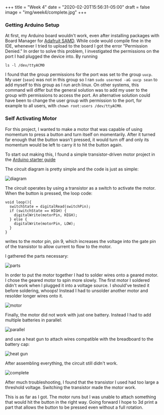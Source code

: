 +++
title = "Week 4"
date = "2020-02-20T15:56:31-05:00"
draft = false
image = "img/week4/complete.jpg"
+++

### Getting Arduino Setup

At first, my Arduino board wouldn't work, even after installing packages
with Board Manager for [Adafruit
SAMD](https://learn.adafruit.com/add-boards-arduino-v164/setup). While
code would compile fine in the IDE, whenever I tried to upload to the
board I got the error "Permission Denied." In order to solve this problem,
I investigated the permissions on the port I had plugged the device into.
By running

```
ls -l /dev/ttyACM0 
```

I found that the group permissions for the port was set to the group
`uucp`. My user (`sean`) was not in this group so I ran `sudo usermod -aG uucp
sean` to add myself to this group as I run arch linux. On other systems,
this command will differ but the general solution was to add my user to
the group with permissions to access the port. An alternative solution
could have been to change the user group with permission to the port, for
example to all users, with `chown root:users /dev/ttyACM0`.

### Self Activating Motor

For this project, I wanted to make a motor that was capable of using
momentum to press a button and turn itself on momentarily. After it turned
far enough that the button wasn't pressed, it would turn off and only its
momentum would be left to carry it to hit the button again.

To start out making this, I found a simple transistor-driven motor project
in the [Arduino starter
guide](https://bastiaanvanhengel.files.wordpress.com/2016/06/arduino_projects_book.pdf)

The circuit diagram is pretty simple and the code is just as simple:

![diagram](/img/week4/diagram.jpg)

The circuit operates by using a transistor as a switch to activate the
motor. When the button is pressed, the loop code:

```
void loop(){
  switchState = digitalRead(switchPin);
  if (switchState == HIGH) {
    digitalWrite(motorPin, HIGH);
  } else {
    digitalWrite(motorPin, LOW);
  }
}
```

writes to the motor pin, pin 9, which increases the voltage into the gate
pin of the transistor to allow current to flow to the motor.

I gathered the parts necessary:

![parts](/img/week4/parts.jpg)

In order to put the motor together I had to solder wires onto a geared
motor. I chose the geared motor to spin more slowly.
The first motor I soldered didn't work when I plugged it into a voltage
source. I should've tested it before soldering, whoops! Instead I had to
unsolder another motor and resolder longer wires onto it.

![motor](/img/week4/solder_motor.jpg)

Finally, the motor did not work with just one battery. Instead I had to
add multiple batteries in parallel:

![parallel](/img/week4/parallel.jpg)

and use a heat gun to attach wires compatible with the breadboard to the
battery cap:

![heat gun](/img/week4/heat_gun.jpg)

After assembling everything, the circuit still didn't work.

![complete](/img/week4/complete.jpg)

After much troubleshooting, I found that the transistor I used had too
large a threshold voltage. Switching the transistor made the motor work.

This is as far as I got. The motor runs but I was unable to attach
something that would hit the button in the right way. Going forward I hope
to 3d print a part that allows the button to be pressed even without
a full rotation.
